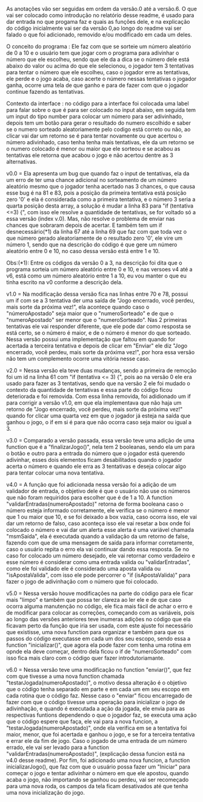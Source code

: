  As anotações vão ser seguidas em ordem da versão.0 até a versão.6. O que vai ser colocado como introdução no relatório desse readme, é usado para dar entrada 
no que progama faz e quais as funções dele, e na explicação do código inicialmente vai ser da versão 0,ao longo do readme vai ser falado o que foi adicionado, 
removido e/ou modificado em cada um deles.

 O conceito do programa : Ele faz com que se sorteie um número aleatório de 0 a 10 e o usuário tem que jogar com o programa para adivinhar o número que ele escolheu,
sendo que ele da a dica se o número dele está abaixo do valor ou acima do que ele selecionou, o jogador tem 3 tentativas para tentar o número que ele escolheu,
caso o jogador erre as tentativas, ele perde e o jogo acaba, caso acerte o número nessas tentativas o jogador ganha, ocorre uma tela de que ganho e para de fazer
com que o jogador continue fazendo as tentativas.

 Contexto da interface : no código para a interface foi colocada uma label para falar sobre o que é para ser colocado no input abaixo, em seguida tem um input do tipo number 
para colocar um número para ser adivinhado, depois tem um botão para gerar o resultado do numero escolhido e saber se o numero sorteado aleatoriamente pelo codigo está correto ou 
não, ao clicar vai dar um retorno se é para tentar novamente ou que acertou o número adivinhado, caso tenha tenha mais tentativas, ele da um retorno se o numero colocado é menor ou maior
que ele sorteou e se acabou as tentativas ele retorna que acabou o jogo e não acertou dentre as 3 alternativas.

 v0.0 = Ela apresenta um bug que quando faz o input de tentativas, ela da um erro de ter uma chance adicional no sorteamento de um número aleatório mesmo que o jogador tenha acertado nas 3 chances, 
o que causa esse bug é na 81 e 83, pois a posição da primeira tentativa está posição zero '0' e ela é considerada como a primeira tentativa, e o número 3 seria a quarta posição desta array, 
a solução é mudar a linha 83 para "if (tentativa <=3) {", com isso ele resolve a quantidade de tentativas, se for voltado só a essa versão (index v.0).
Mas, não resolve o problema de enviar nas chances que sobraram depois de acertar. E também tem um if desnecessário(*1) da linha 67 até a linha 69 que faz 
com que toda vez o que número gerado aleatoriamente de o resultado zero '0', ele vire um número 1, sendo que na descrição do código é que gere um número aleatório entre 0 e 10,
no caso dessa versão está entre 1 e 10.

 Obs:(*1): Entre os códigos da versão 0 a 3, na descrição foi dita que o programa sorteia um número aleatório entre 0 e 10, e nas versoes v4 até a v6, está como um número aleatório entre 1 a 10,
eu vou manter o que eu tinha escrito na v0 conforme a descrição dela.

 v1.0 = Na modificação dessa versão fica nas linhas entre 70 e 78, possui um if com se a 3 tentativa der uma saída de "Jogo encerrado, você perdeu, mais sorte da próxima vez!",
ela aconteçe quando caso o "númeroApostado" seja maior que o "numeroSorteado" e de que o "numeroApostado" ser menor que o "numeroSorteado". Nas 2 primeiras tentativas ele vai responder diferente, 
que ele pode dar como resposta se está certo, se o número é maior, e de o número é menor do que sorteado.
Nessa versão possui uma implementação que faltou em quando for acertada a terceira tentativa e depois de clicar em "Enviar" ele diz "Jogo encerrado, você perdeu, mais sorte da próxima vez!",
por hora essa versão não tem um complemento ocorre uma vitória nesse caso.

 v2.0 = Nessa versão ela teve duas mudanças, sendo a primeira de remoção foi um id na linha 61 com "if (tentativa <= 3) {", pois ao na versão 0 ele era usado para fazer as 3 tentativas,
sendo que na versão 2 ele foi mudado o contexto da quantidade de tentativas e essa parte do código ficou deteriorada e foi removida. Com essa linha removida, foi adidionado um if para
corrigir a versão v1.0, em que ela implementava que não haja um retorno de "Jogo encerrado, você perdeu, mais sorte da próxima vez!" quando for clicar uma quarta vez em que o jogador
já esteja na saída que ganhou o jogo, o if em si é para que não ocorra caso seja maior ou igual a 3.

 v3.0 = Comparado a versão passada, essa versão teve uma adição de uma function que é a "finalizarJogo()", nela tem 2 booleanas, sendo ela um para o botão e outro para a entrada do número
que o jogador está querendo adivinhar, esses dois elementos ficam desabilitados quando o jogador acerta o número e quando ele erra as 3 tentativas e deseja colocar algo para tentar colocar
uma nova tentativa.

 v4.0 = A função que foi adicionada nessa versão foi a adição de um validador de entrada, o objetivo dele é que o usuário não use os números que não foram requiridos para escolher 
que é de 1 a 10. A function "validarEntradas(numeroApostado)" retorna de forma booleana caso o número esteja informado corretamente, ele verifica se o número é menor que 1 ou maior que 10, e se foi deixado a box vazia, 
caso ocorra isso, ele vai dar um retorno de falso, caso aconteça isso ele vai resetar a box onde foi colocado o número e vai dar um alerta esse alerta é uma variável chamada 
"msmSaída", ela é executada quando a validação da um retorno de false, fazendo com que de uma mensagem de saída para informar corretamente, caso o usuário repita o erro ela
vai continuar dando essa resposta. Se no caso for colocado um número desejado, ele vai retornar como verdadeiro e esse número é considerar como uma entrada valida ou "validarEntradas",
como ele foi validado ele é considerado uma aposta valida ou "isApostaValida", com isso ele pode percorrer o "if (isApostaValida)" para fazer o jogo de adivinhação com o número que foi colocado.

 v5.0 = Nessa versão houve modificações na parte do código para ele ficar mais "limpo" e também que possa ter clareza ao ler ele e de que caso ocorra alguma manutenção no código, ele fica mais fácil de
 achar o erro e de modificar para colocar as correções, começando com as variáveis, pois ao longo das versões anteriores teve inumeras adições no código que ela ficavam perto da função que iria ser usada, com este ajuste foi necessário que existisse, uma nova function para organizar e também para que os passos do código executasse em cada um dos seu
escopo, sendo essa a function "inicializar()", que agora ela pode fazer com tenha uma rotina em opnde ela deve começar, dentro dela ficou o if de "numeroSorteado" com isso fica mais claro com o código quer fazer introdutoriamante.

 v6.0 = Nessa versão teve uma modificação no function "enviar()", que fez com que tivesse a uma nova function chamada "testarJogada(numeroApostado)", o motivo dessa alteração é o objetivo que o 
código tenha separado em parte e em cada um em seu escopo em cada rotina que o código faz. Nesse caso o "enviar" ficou encarregado de fazer com que o código tivesse uma operação para inicializar
 o jogo de adivinhação, e quando é executada a ação da jogada, ele envia para as respectivas funtions dependendo o que o jogador faz, se executa uma ação que o código espere que faça, ele vai para 
 a nova funcion, a "testarJogada(numeroApostado)", onde ela verifica em se a tentativa foi maior, menor, que foi acertada e ganhou o jogo, e se for a terceira tentativa e errar ele da fim de jogo.
 Caso o jogado de uma entrada de um número errado, ele vai ser levado para a function "validarEntradas(numeroApostado)", (explicação dessa funcion está na v4.0 desse readme). Por fim, foi adicionado  uma nova funcion, a function inicializarJogo(), que faz com que o usuário possa fazer um "Iniciar" para começar o jogo e tentar adivinhar o número em que ele apostou, quando acaba o jogo, não importando
 se ganhou ou perdeu, vai ser recomeçado para uma nova roda, os campos da tela ficam desativados até que tenha uma nova inicialização do jogo.





